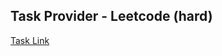 ## Task Provider - Leetcode (hard)

[Task Link](https://leetcode.com/problems/count-subarrays-with-score-less-than-k/description/?envType=daily-question&envId=2025-04-28)
